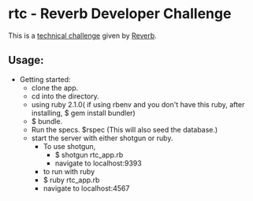rtc - Reverb Developer Challenge
================================
This is a [technical challenge](http://reverb.com/page/dev-challenge) given by [Reverb](http://reverb.com/).

Usage:
------
- Getting started:
  + clone the app.
  + cd into the directory.
  + using ruby 2.1.0( if using rbenv and you don't have this ruby, after installing, $ gem install bundler)
  + $ bundle.
  + Run the specs. $rspec (This will also seed the database.)
  + start the server with either shotgun or ruby.
    - To use shotgun,
      + $ shotgun rtc_app.rb
      + navigate to localhost:9393
    -  to run with ruby
      + $ ruby rtc_app.rb
      + navigate to localhost:4567
